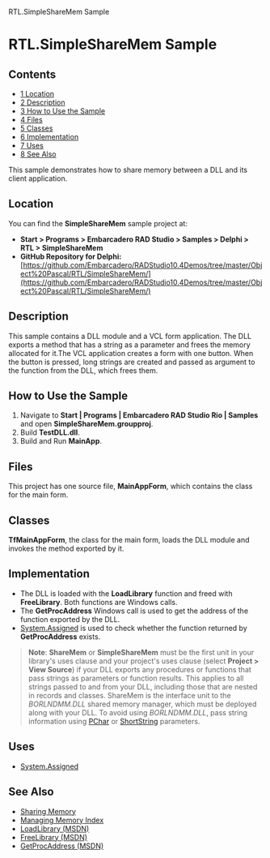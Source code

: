 RTL.SimpleShareMem Sample[]()
# RTL.SimpleShareMem Sample 



## Contents



* [1 Location](#Location)
* [2 Description](#Description)
* [3 How to Use the Sample](#How_to_Use_the_Sample)
* [4 Files](#Files)
* [5 Classes](#Classes)
* [6 Implementation](#Implementation)
* [7 Uses](#Uses)
* [8 See Also](#See_Also)

This sample demonstrates how to share memory between a DLL and its client application.
## Location 

You can find the **SimpleShareMem** sample project at:
* **Start > Programs > Embarcadero RAD Studio > Samples > Delphi > RTL > SimpleShareMem**
* **GitHub Repository for Delphi:**[https://github.com/Embarcadero/RADStudio10.4Demos/tree/master/Object%20Pascal/RTL/SimpleShareMem/](https://github.com/Embarcadero/RADStudio10.4Demos/tree/master/Object%20Pascal/RTL/SimpleShareMem/)

## Description 

This sample contains a DLL module and a VCL form application. The DLL exports a method that has a string as a parameter and frees the memory allocated for it.The VCL application creates a form with one button. When the button is pressed, long strings are created and passed as argument to the function from the DLL, which frees them.

## How to Use the Sample 


1.  Navigate to **Start | Programs | Embarcadero RAD Studio Rio | Samples** and open **SimpleShareMem.groupproj**.
2.  Build **TestDLL.dll**.
3.  Build and Run **MainApp**.

## Files 

This project has one source file, **MainAppForm**, which contains the class for the main form.
## Classes 

**TfMainAppForm**, the class for the main form, loads the DLL module and invokes the method exported by it.
## Implementation 


*  The DLL is loaded with the **LoadLibrary** function and freed with **FreeLibrary**. Both functions are Windows calls.
*  The **GetProcAddress** Windows call is used to get the address of the function exported by the DLL.
* [System.Assigned](http://docwiki.embarcadero.com/Libraries/en/System.Assigned) is used to check whether the function returned by **GetProcAddress** exists.

> **Note**: **ShareMem** or **SimpleShareMem** must be the first unit in your library's uses clause and your project's uses clause (select **Project > View Source**) if your DLL exports any procedures or functions that pass strings as parameters or function results. This applies to all strings passed to and from your DLL, including those that are nested in records and classes. ShareMem is the interface unit to the _BORLNDMM.DLL_ shared memory manager, which must be deployed along with your DLL. To avoid using _BORLNDMM.DLL_, pass string information using [PChar](http://docwiki.embarcadero.com/Libraries/en/System.PChar) or [ShortString](http://docwiki.embarcadero.com/Libraries/en/System.ShortString) parameters.


## Uses 


* [System.Assigned](http://docwiki.embarcadero.com/Libraries/en/System.Assigned)

## See Also 


* [Sharing Memory](http://docwiki.embarcadero.com/RADStudio/en/Sharing_Memory)
* [Managing Memory Index](http://docwiki.embarcadero.com/RADStudio/en/Managing_Memory_Index)
* [LoadLibrary (MSDN)](http://msdn.microsoft.com/en-us/library/ms684175(VS.85).aspx)
* [FreeLibrary (MSDN)](http://msdn.microsoft.com/en-us/library/ms684175(VS.85).aspx)
* [GetProcAddress (MSDN)](http://msdn.microsoft.com/en-us/library/ms684175(VS.85).aspx)





